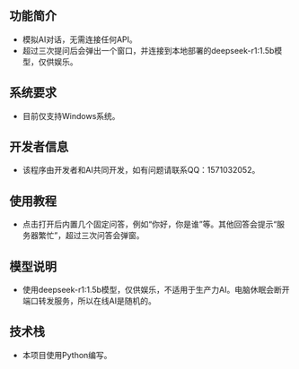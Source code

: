 ## 功能简介
- 模拟AI对话，无需连接任何API。
- 超过三次提问后会弹出一个窗口，并连接到本地部署的deepseek-r1:1.5b模型，仅供娱乐。

## 系统要求
- 目前仅支持Windows系统。

## 开发者信息
- 该程序由开发者和AI共同开发，如有问题请联系QQ：1571032052。

## 使用教程
- 点击打开后内置几个固定问答，例如“你好，你是谁”等。其他回答会提示“服务器繁忙”，超过三次问答会弹窗。

## 模型说明
- 使用deepseek-r1:1.5b模型，仅供娱乐，不适用于生产力AI。电脑休眠会断开端口转发服务，所以在线AI是随机的。

## 技术栈
- 本项目使用Python编写。